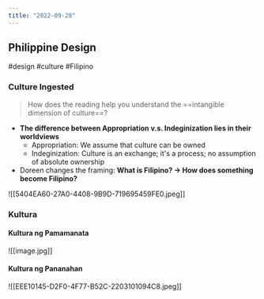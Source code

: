 ```yaml
---
title: "2022-09-28"
---
```

## Philippine Design
#design #culture #Filipino 
### Culture Ingested
> How does the reading help you understand the ==intangible dimension of culture==?

- **The difference between Appropriation v.s. Indeginization lies in their worldviews**
	- Appropriation: We assume that culture can be owned
	- Indeginization: Culture is an exchange; it's a process; no assumption of absolute ownership
- Doreen changes the framing: **What is Filipino? -> How does something become Filipino?**

![[5404EA60-27A0-4408-9B9D-719695459FE0.jpeg]]

### Kultura
#### Kultura ng Pamamanata
![[image.jpg]]

#### Kultura ng Pananahan
![[EEE10145-D2F0-4F77-B52C-2203101094C8.jpeg]]
